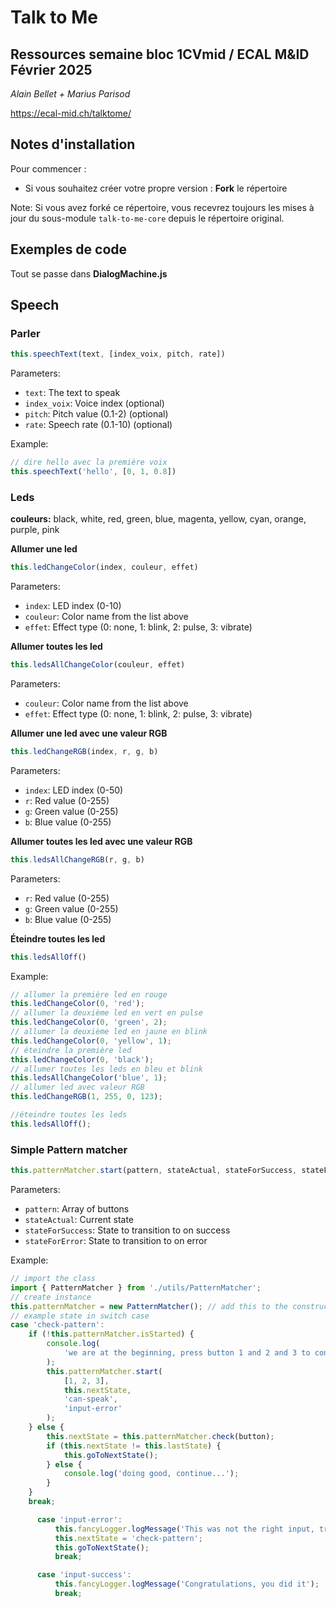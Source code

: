 # Talk to Me

## Ressources semaine bloc 1CVmid / ECAL M&ID Février 2025

_Alain Bellet + Marius Parisod_

https://ecal-mid.ch/talktome/

## Notes d'installation

Pour commencer :

 
- Si vous souhaitez créer votre propre version : **Fork** le répertoire

Note: Si vous avez forké ce répertoire, vous recevrez toujours les mises à jour du sous-module `talk-to-me-core` depuis le répertoire original.

## Exemples de code

Tout se passe dans **DialogMachine.js**

## Speech

### Parler

```javascript
this.speechText(text, [index_voix, pitch, rate])
```

Parameters:
- `text`: The text to speak
- `index_voix`: Voice index (optional)
- `pitch`: Pitch value (0.1-2) (optional)
- `rate`: Speech rate (0.1-10) (optional)

Example:
```javascript
// dire hello avec la première voix
this.speechText('hello', [0, 1, 0.8])
```

### Leds

**couleurs:** black, white, red, green, blue, magenta, yellow, cyan, orange, purple, pink

**Allumer une led**
```javascript
this.ledChangeColor(index, couleur, effet)
```

Parameters:
- `index`: LED index (0-10)
- `couleur`: Color name from the list above
- `effet`: Effect type (0: none, 1: blink, 2: pulse, 3: vibrate)

**Allumer toutes les led**
```javascript
this.ledsAllChangeColor(couleur, effet)
```

Parameters:
- `couleur`: Color name from the list above
- `effet`: Effect type (0: none, 1: blink, 2: pulse, 3: vibrate)

**Allumer une led avec une valeur RGB**
```javascript
this.ledChangeRGB(index, r, g, b)
```

Parameters:
- `index`: LED index (0-50)
- `r`: Red value (0-255)
- `g`: Green value (0-255)
- `b`: Blue value (0-255)

**Allumer toutes les led avec une valeur RGB**
```javascript
this.ledsAllChangeRGB(r, g, b)
```

Parameters:
- `r`: Red value (0-255)
- `g`: Green value (0-255)
- `b`: Blue value (0-255)

**Éteindre toutes les led**
```javascript
this.ledsAllOff()
```

Example:
```javascript
// allumer la première led en rouge
this.ledChangeColor(0, 'red');
// allumer la deuxième led en vert en pulse
this.ledChangeColor(0, 'green', 2);
// allumer la deuxième led en jaune en blink
this.ledChangeColor(0, 'yellow', 1);
// éteindre la première led
this.ledChangeColor(0, 'black');
// allumer toutes les leds en bleu et blink
this.ledsAllChangeColor('blue', 1);
// allumer led avec valeur RGB
this.ledChangeRGB(1, 255, 0, 123);

//éteindre toutes les leds
this.ledsAllOff();
```

### Simple Pattern matcher 

```javascript
this.patternMatcher.start(pattern, stateActual, stateForSuccess, stateForError)
```

Parameters:
- `pattern`: Array of buttons
- `stateActual`: Current state
- `stateForSuccess`: State to transition to on success
- `stateForError`: State to transition to on error

Example:
```javascript
// import the class
import { PatternMatcher } from './utils/PatternMatcher';
// create instance
this.patternMatcher = new PatternMatcher(); // add this to the constructor of the class DialogMachine
// example state in switch case
case 'check-pattern':
    if (!this.patternMatcher.isStarted) {
        console.log(
            'we are at the beginning, press button 1 and 2 and 3 to continue'
        );
        this.patternMatcher.start(
            [1, 2, 3],
            this.nextState,
            'can-speak',
            'input-error'
        );
    } else {
        this.nextState = this.patternMatcher.check(button);
        if (this.nextState != this.lastState) {
            this.goToNextState();
        } else {
            console.log('doing good, continue...');
        }
    }
    break;

      case 'input-error':
          this.fancyLogger.logMessage('This was not the right input, try again!');
          this.nextState = 'check-pattern';
          this.goToNextState();
          break;

      case 'input-success':
          this.fancyLogger.logMessage('Congratulations, you did it');
          break;
